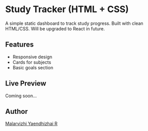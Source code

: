 # Study Tracker (HTML + CSS)

A simple static dashboard to track study progress. Built with clean HTML/CSS. Will be upgraded to React in future.

## Features
- Responsive design
- Cards for subjects
- Basic goals section

## Live Preview
Coming soon...

## Author
[Malarvizhi Yaendhizhai R](https://www.linkedin.com/in/malarvizhi-yaendhizhai-r/)
